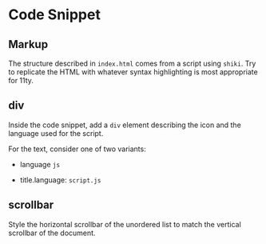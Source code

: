 # Code Snippet

## Markup

The structure described in `index.html` comes from a script using `shiki`. Try to replicate the HTML with whatever syntax highlighting is most appropriate for 11ty.

## div

Inside the code snippet, add a `div` element describing the icon and the language used for the script.

For the text, consider one of two variants:

- language `js`

- title.language: `script.js`

## scrollbar

Style the horizontal scrollbar of the unordered list to match the vertical scrollbar of the document.
